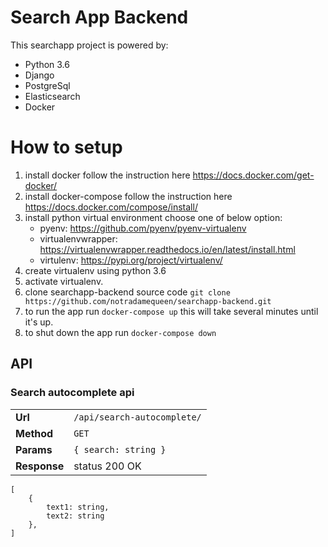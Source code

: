 
# Search App Backend

This searchapp project is powered by:
- Python 3.6
- Django
- PostgreSql
- Elasticsearch
- Docker

# How to setup

1. install docker follow the instruction here https://docs.docker.com/get-docker/
2. install docker-compose follow the instruction here https://docs.docker.com/compose/install/
3. install python virtual environment choose one of below option:
    - pyenv: https://github.com/pyenv/pyenv-virtualenv
    - virtualenvwrapper: https://virtualenvwrapper.readthedocs.io/en/latest/install.html
    - virtulenv: https://pypi.org/project/virtualenv/
4. create virtualenv using python 3.6
5. activate virtualenv.
6. clone searchapp-backend source code
```git clone https://github.com/notradamequeen/searchapp-backend.git```
7. to run the app run `docker-compose up` this will take several minutes until it's up.
8. to shut down the app run `docker-compose down`

  

## API
### Search autocomplete api
|  			     |   |
|----------------|----------------------------------------
|**Url**         |`/api/search-autocomplete/`
|**Method**      |`GET`
|**Params** |```{ search: string }```
|**Response** |status 200 OK

```
[
	{
		text1: string,
		text2: string
	},
]
```

